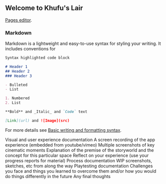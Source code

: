 ## Welcome to Khufu's Lair

[Pages editor](https://github.com/yahiabeethoven/EnvironmentalStorytellingRepo/edit/gh-pages/index.md).


### Markdown

Markdown is a lightweight and easy-to-use syntax for styling your writing. It includes conventions for

```markdown
Syntax highlighted code block

# Header 1
## Header 2
### Header 3

- Bulleted
- List

1. Numbered
2. List

**Bold** and _Italic_ and `Code` text

[Link](url) and ![Image](src)
```

For more details see [Basic writing and formatting syntax](https://docs.github.com/en/github/writing-on-github/getting-started-with-writing-and-formatting-on-github/basic-writing-and-formatting-syntax).

Visual and user experience documentation
  A screen recording of the app experience (embedded from youtube/vimeo)
  Multiple screenshots of key cinematic moments
Explanation of the premise of the storyworld and the concept for this particular space
Reflect on your experience (use your progress reports for material)
  Process documentation
    WIP screenshots, sketches, etc from along the way
    Playtesting documentation
  Challenges you face and things you learned to overcome them and/or how you would do things differently in the future
  Any final thoughts

